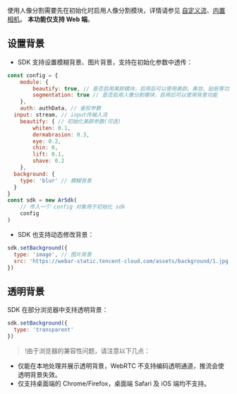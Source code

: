 使用人像分割需要先在初始化时启用人像分割模块，详情请参见 [自定义流](https://cloud.tencent.com/document/product/616/75679)、[内置相机](https://cloud.tencent.com/document/product/616/75678)。
**本功能仅支持 Web 端**。

[](id:set)
## 设置背景
- SDK 支持设置模糊背景、图片背景，支持在初始化参数中透传：
```javascript
const config = {
	module: {
		beautify: true, // 是否启用美颜模块，启用后可以使用美颜、美妆、贴纸等功能
		segmentation: true // 是否启用人像分割模块，启用后可以使用背景功能
	},
	auth: authData, // 鉴权参数
  input: stream, // input传输入流
	beautify: { // 初始化美颜参数(可选)
		whiten: 0.1,
		dermabrasion: 0.3,
		eye: 0.2,
		chin: 0,
		lift: 0.1,
		shave: 0.2
	},
  background: {
    type: 'blur' // 模糊背景
  }
}
const sdk = new ArSdk(
	// 传入一个 config 对象用于初始化 sdk
	config
)
```
- SDK 也支持动态修改背景：
```javascript
sdk.setBackground({
  type: 'image', // 图片背景
  src: 'https://webar-static.tencent-cloud.com/assets/background/1.jpg'
})
```

[](id:open)
## 透明背景
SDK 在部分浏览器中支持透明背景：
```javascript
sdk.setBackground({
  type: 'transparent'
})
```
>!由于浏览器的兼容性问题，请注意以下几点：
- 仅能在本地处理并展示透明背景，WebRTC 不支持编码透明通道，推流会使透明背景失效。
- 仅支持桌面端的 Chrome/Firefox，桌面端 Safari 及 iOS 端均不支持。
